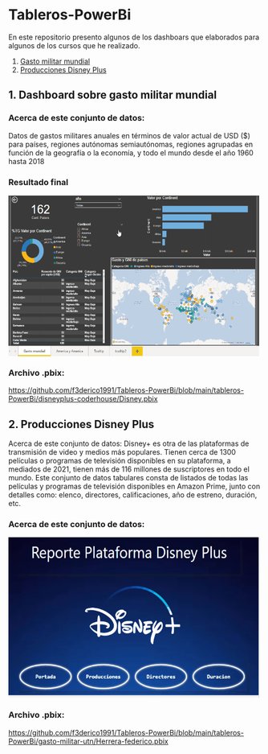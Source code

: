 # Tableros-PowerBi
En este repositorio presento algunos de los dashboars que elaborados para algunos de los cursos que he realizado.

1. [Gasto militar mundial](#id1)
2. [Producciones Disney Plus](#id2)

## 1. Dashboard sobre gasto militar mundial  <a name="id1"></a>

### Acerca de este conjunto de datos:
Datos de gastos militares anuales en términos de valor actual de USD ($) para países, regiones autónomas semiautónomas, regiones agrupadas en función de la geografía o la economía, y todo el mundo desde el año 1960 hasta 2018

### Resultado final
<img align="center" alt="GIF" src="https://github.com/f3derico1991/Tableros-PowerBi/blob/main/tableros-PowerBi/gasto-militar-utn/Animation.gif?raw=true" width="500" height="320" />

### Archivo .pbix:
https://github.com/f3derico1991/Tableros-PowerBi/blob/main/tableros-PowerBi/disneyplus-coderhouse/Disney.pbix

## 2. Producciones Disney Plus  <a name="id2"></a>

Acerca de este conjunto de datos: Disney+ es otra de las plataformas de transmisión de video y medios más populares. Tienen cerca de 1300 películas o programas de televisión disponibles en su plataforma, a mediados de 2021, tienen más de 116 millones de suscriptores en todo el mundo. Este conjunto de datos tabulares consta de listados de todas las películas y programas de televisión disponibles en Amazon Prime, junto con detalles como: elenco, directores, calificaciones, año de estreno, duración, etc.

### Acerca de este conjunto de datos:
<img align="center" alt="GIF" src="https://github.com/f3derico1991/Tableros-PowerBi/blob/main/tableros-PowerBi/disneyplus-coderhouse/disney_coder.gif?raw=true" width="500" height="320" />

### Archivo .pbix:
https://github.com/f3derico1991/Tableros-PowerBi/blob/main/tableros-PowerBi/gasto-militar-utn/Herrera-federico.pbix
